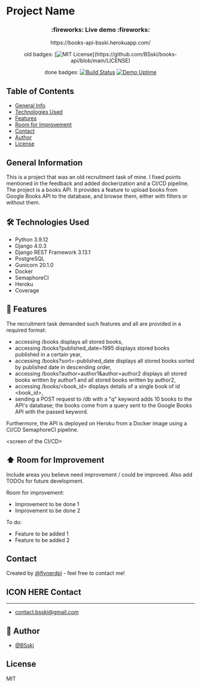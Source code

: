# Project Name


<h3 align="center">
  :fireworks: Live demo :fireworks:
</h3>

<p align="center">
  https://books-api-bsski.herokuapp.com/
</p>


<div markdown="1" align="center">

old badges:
[![MIT License](https://img.shields.io/apm/l/atomic-design-ui.svg?)](https://github.com/BSski/books-api/blob/main/LICENSE)

done badges:
[![Build Status](https://bsski.semaphoreci.com/badges/books-api/branches/main.svg?style=shields&key=bbf61a13-a31b-4766-99d2-8a8817119f9a)](https://bsski.semaphoreci.com/projects/books-api)
[![Demo Uptime](https://img.shields.io/uptimerobot/ratio/7/m791716455-288255922d4aaa0af095c195)](https://books-api-bsski.herokuapp.com/)


</div>

## Table of Contents
* [General Info](#general-information)
* [Technologies Used](#technologies-used)
* [Features](#features)
* [Room for Improvement](#room-for-improvement)
* [Contact](#contact)
* [Author](#author)
* [License](#license)


## General Information
This is a project that was an old recruitment task of mine. I fixed points mentioned in the feedback and added dockerization and a CI/CD pipeline.
The project is a books API. It provides a feature to upload books from Google Books API to the database, and browse them, either with filters or without them.


## 🛠️ Technologies Used
- Python 3.9.12
- Django 4.0.3
- Django REST Framework 3.13.1 
- PostgreSQL
- Gunicorn 20.1.0
- Docker
- SemaphoreCI
- Heroku
- Coverage


## 🚀 Features
The recruitment task demanded such features and all are provided in a required format:
- accessing /books displays all stored books,
- accessing /books?published_date=1995 displays stored books published in a certain year,
- accessing /books?sort=-published_date displays all stored books sorted by published date in descending order,
- accessing /books?author=author1&author=author2 displays all stored books written by author1 and all stored books written by author2,
- accessing /books/<book_id> displays details of a single book of id <book_id>,
- sending a POST request to /db with a "q" keyword adds 10 books to the API's database; the books come from a query sent to the Google Books API with the passed keyword.

Furthermore, the API is deployed on Heroku from a Docker image using a CI/CD SemaphoreCI pipeline.

<screen of the CI/CD>


## :arrow_up: Room for Improvement
Include areas you believe need improvement / could be improved. Also add TODOs for future development.

Room for improvement:
- Improvement to be done 1
- Improvement to be done 2

To do:
- Feature to be added 1
- Feature to be added 2


## Contact
Created by [@flynerdpl](https://www.flynerd.pl/) - feel free to contact me!


## ICON HERE Contact
-------------
- <contact.bsski@gmail.com>


:construction_worker: Author
-------------
- [@BSski](https://www.github.com/BSski)


## License
MIT
